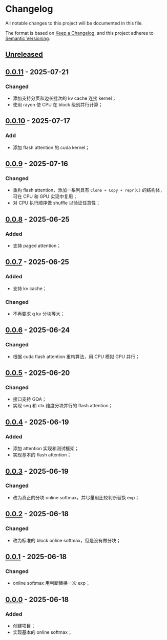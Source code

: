 ﻿# Changelog

All notable changes to this project will be documented in this file.

The format is based on [Keep a Changelog](https://keepachangelog.com/en/1.1.0/),
and this project adheres to [Semantic Versioning](https://semver.org/spec/v2.0.0.html).

## [Unreleased]

## [0.0.11] - 2025-07-21

### Changed

- 添加支持分页和边长批次的 kv cache 连接 kernel；
- 使用 rayon 使 CPU 在 block 级别并行计算；

## [0.0.10] - 2025-07-17

### Add

- 添加 flash attention 的 cuda kernel；

## [0.0.9] - 2025-07-16

### Changed

- 重构 flash attention，添加一系列具有 `Clone + Copy + repr(C)` 的结构体，可在 CPU 和 GPU 实现中复用；
- 对 CPU 执行顺序做 shuffle 以验证任意性；

## [0.0.8] - 2025-06-25

### Added

- 支持 paged attention；

## [0.0.7] - 2025-06-25

### Added

- 支持 kv cache；

### Changed

- 不再要求 q kv 分块等大；

## [0.0.6] - 2025-06-24

### Changed

- 根据 cuda flash attention 重构算法，用 CPU 模拟 GPU 并行；

## [0.0.5] - 2025-06-20

### Changed

- 接口支持 GQA；
- 实现 seq 和 ctx 维度分块并行的 flash attention；

## [0.0.4] - 2025-06-19

### Added

- 添加 attention 实现和测试框架；
- 实现基本的 flash attention；

## [0.0.3] - 2025-06-19

### Changed

- 改为真正的分块 online softmax，并尽量用比较判断替换 exp；

## [0.0.2] - 2025-06-18

### Changed

- 改为标准的 block online softmax，但是没有做分块；

## [0.0.1] - 2025-06-18

### Changed

- online softmax 用判断替换一次 exp；

## [0.0.0] - 2025-06-18

### Added

- 创建项目；
- 实现基本的 online softmax；

[Unreleased]: https://github.com/YdrMaster/learn-flash-attn/compare/v0.0.11...HEAD
[0.0.11]: https://github.com/YdrMaster/learn-flash-attn/compare/v0.0.10...v0.0.11
[0.0.10]: https://github.com/YdrMaster/learn-flash-attn/compare/v0.0.9...v0.0.10
[0.0.9]: https://github.com/YdrMaster/learn-flash-attn/compare/v0.0.8...v0.0.9
[0.0.8]: https://github.com/YdrMaster/learn-flash-attn/compare/v0.0.7...v0.0.8
[0.0.7]: https://github.com/YdrMaster/learn-flash-attn/compare/v0.0.6...v0.0.7
[0.0.6]: https://github.com/YdrMaster/learn-flash-attn/compare/v0.0.5...v0.0.6
[0.0.5]: https://github.com/YdrMaster/learn-flash-attn/compare/v0.0.4...v0.0.5
[0.0.4]: https://github.com/YdrMaster/learn-flash-attn/compare/v0.0.3...v0.0.4
[0.0.3]: https://github.com/YdrMaster/learn-flash-attn/compare/v0.0.2...v0.0.3
[0.0.2]: https://github.com/YdrMaster/learn-flash-attn/compare/v0.0.1...v0.0.2
[0.0.1]: https://github.com/YdrMaster/learn-flash-attn/compare/v0.0.0...v0.0.1
[0.0.0]: https://github.com/YdrMaster/learn-flash-attn/releases/tag/v0.0.0
